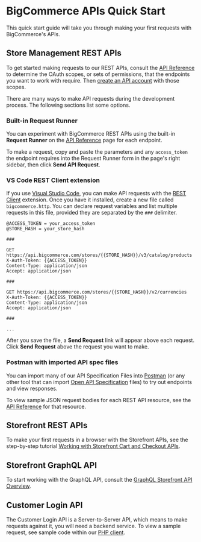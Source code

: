 # BigCommerce APIs Quick Start


This quick start guide will take you through making your first requests with BigCommerce's APIs.

## Store Management REST APIs

To get started making requests to our REST APIs, consult the [API Reference](/api-reference) to determine the OAuth scopes, or sets of permissions, that the endpoints you want to work with require. Then [create an API account](/api-docs/getting-started/authentication/rest-api-authentication#obtaining-store-api-credentials) with those scopes.  

There are many ways to make API requests during the development process. The following sections list some options.

### Built-in Request Runner

You can experiment with BigCommerce REST APIs using the built-in **Request Runner** on the [API Reference](/api-reference/store-management/catalog/products/getproducts) page for each endpoint.

To make a request, copy and paste the parameters and any `access_token` the endpoint requires into the Request Runner form in the page's right sidebar, then click **Send API Request**.

### VS Code REST Client extension

If you use [Visual Studio Code](https://code.visualstudio.com/), you can make API requests with the [REST Client](https://marketplace.visualstudio.com/items?itemName=humao.rest-client) extension. Once you have it installed, create a new file called `bigcommerce.http`. You can declare request variables and list multiple requests in this file, provided they are separated by the `###` delimiter.

```http title="Example VS Code REST Client configuration"
@ACCESS_TOKEN = your_access_token
@STORE_HASH = your_store_hash

###

GET https://api.bigcommerce.com/stores/{{STORE_HASH}}/v3/catalog/products
X-Auth-Token: {{ACCESS_TOKEN}}
Content-Type: application/json
Accept: application/json

###

GET https://api.bigcommerce.com/stores/{{STORE_HASH}}/v2/currencies
X-Auth-Token: {{ACCESS_TOKEN}}
Content-Type: application/json
Accept: application/json

###

...

```

After you save the file, a **Send Request** link will appear above each request. Click **Send Request** above the request you want to make.

### Postman with imported API spec files

You can import many of our API Specification Files into [Postman](https://www.getpostman.com/) (or any other tool that can import [Open API Specification](https://swagger.io/specification/) files) to try out endpoints and view responses.

To view sample JSON request bodies for each REST API resource, see the [API Reference](/api-reference) for that resource.

## Storefront REST APIs

To make your first requests in a browser with the Storefront APIs, see the step-by-step tutorial [Working with Storefront Cart and Checkout APIs](/api-docs/cart-and-checkout/working-sf-apis).

## Storefront GraphQL API

To start working with the GraphQL API, consult the [GraphQL Storefront API Overview](/api-docs/storefront/graphql/graphql-storefront-api-overview).

## Customer Login API
The Customer Login API is a Server-to-Server API, which means to make requests against it, you will need a backend service. To view a sample request, see sample code within our [PHP client](https://github.com/bigcommerce/bigcommerce-api-php/blob/master/src/Bigcommerce/Api/Client.php#L421).
